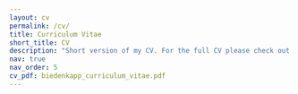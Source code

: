 ```yaml
---
layout: cv
permalink: /cv/
title: Curriculum Vitae
short_title: CV
description: "Short version of my CV. For the full CV please check out the PDF linked on the right.<BR><b>Note: This part of my webpage is only infrequently updated. Last updated: 20.10.2023</b>"
nav: true
nav_order: 5
cv_pdf: biedenkapp_curriculum_vitae.pdf
---
```

